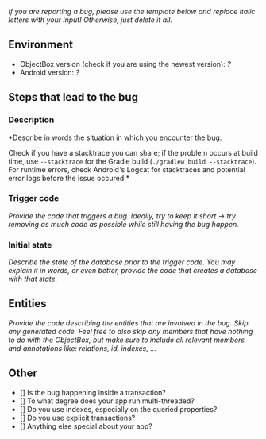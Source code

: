 *If you are reporting a bug, please use the template below and replace italic letters with your input!
Otherwise, just delete it all.*

## Environment
- ObjectBox version (check if you are using the newest version): *?*
- Android version: *?*

## Steps that lead to the bug
### Description
*Describe in words the situation in which you encounter the bug.

Check if you have a stacktrace you can share; if the problem occurs at build time, use `--stacktrace` for the Gradle build (`./gradlew build --stacktrace`). For runtime errors, check Android's Logcat for stacktraces and potential error logs before the issue occured.*
### Trigger code
*Provide the code that triggers a bug.
Ideally, try to keep it short -> try removing as much code as possible while still having the bug happen.*
### Initial state
*Describe the state of the database prior to the trigger code.
You may explain it in words, or even better, provide the code that creates a database with that state.*

## Entities
*Provide the code describing the entities that are involved in the bug.
Skip any generated code.
Feel free to also skip any members that have nothing to do with the ObjectBox, but make sure to include all relevant members and annotations like: relations, id, indexes, ...*

## Other
- [] Is the bug happening inside a transaction?
- [] To what degree does your app run multi-threaded?
- [] Do you use indexes, especially on the queried properties?
- [] Do you use explicit transactions?
- [] Anything else special about your app?
